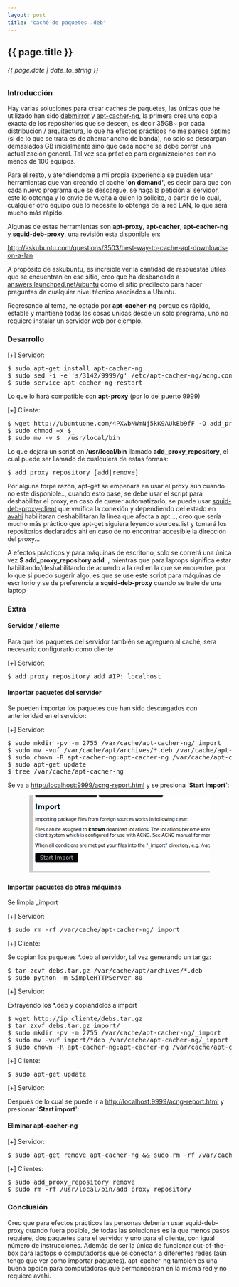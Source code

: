 ```yaml
---
layout: post
title: "caché de paquetes .deb"
---
```


## {{ page.title }}
###### {{ page.date | date_to_string }}

<h3>Introducción</h3>

<p>Hay varias soluciones para crear cachés de paquetes, las únicas que he utilizado han sido <a href="http://packages.qa.debian.org/d/debmirror.html">debmirror</a> y <a href="http://www.unix-ag.uni-kl.de/%7Ebloch/acng/">apt-cacher-ng</a>, la primera crea una copia exacta de los repositorios que se deseen, es decir 35GB~ por cada distribucion / arquitectura, lo que ha efectos prácticos no me parece óptimo (si de lo que se trata es de ahorrar ancho de banda), no solo se descargan demasiados GB inicialmente sino que cada noche se debe correr una actualización general. Tal vez sea práctico para organizaciones con no menos de 100 equipos.</p>

<p>Para el resto, y atendiendome a mi propia experiencia se pueden usar herramientas que van creando el cache <strong>'on demand'</strong>, es decir para que con cada nuevo programa que se descargue, se haga la petición al servidor, este lo obtenga y lo envie de vuelta a quien lo solicito, a partir de lo cual, cualquier otro equipo que lo necesite lo obtenga de la red LAN, lo que será mucho más rápido.</p>

<p>Algunas de estas herramientas son <strong>apt-proxy</strong>, <strong>apt-cacher</strong>, <strong>apt-cacher-ng</strong> y <strong>squid-deb-proxy</strong>, una revisión esta disponible en:</p>

<p><a href="http://askubuntu.com/questions/3503/best-way-to-cache-apt-downloads-on-a-lan" target="_blank">http://askubuntu.com/questions/3503/best-way-to-cache-apt-downloads-on-a-lan</a></p>

<p>A propósito de askubuntu, es increible ver la cantidad de respuestas útiles que se encuentran en ese sitio, creo que ha desbancado a <a href="http://answers.launchpad.net/ubuntu">answers.launchpad.net/ubuntu</a> como el sitio predilecto para hacer preguntas de cualquier nivel técnico asociados a Ubuntu.</p>

<p>Regresando al tema, he optado por <strong>apt-cacher-ng</strong> porque es rápido, estable y mantiene todas las cosas unidas desde un solo programa, uno no requiere instalar un servidor web por ejemplo.</p>

<h3>Desarrollo</h3>

<p>[+] Servidor:</p>

<pre class="sh_sh">
$ sudo apt-get install apt-cacher-ng
$ sudo sed -i -e 's/3142/9999/g' /etc/apt-cacher-ng/acng.conf
$ sudo service apt-cacher-ng restart
</pre>

<p>Lo que lo hará compatible con <strong>apt-proxy</strong> (por lo del puerto 9999)</p>

<p>[+] Cliente:</p>

<pre class="sh_sh">
$ wget http://ubuntuone.com/4PXwbNWmNj5kK9AUkEb9fF -O add_proxy_repository
$ sudo chmod +x $_ 
$ sudo mv -v $_ /usr/local/bin
</pre>

<p>Lo que dejará un script en <strong>/usr/local/bin</strong> llamado <strong>add_proxy_repository</strong>, el cual puede ser llamado de cualquiera de estas formas:</p>

<pre class="sh_sh">
$ add_proxy_repository [add|remove]
</pre>

<p>Por alguna torpe razón, apt-get se empeñará en usar el proxy aún cuando no este disponible.., cuando esto pase, se debe usar el script para deshabilitar el proxy, en caso de querer automatizarlo, se puede usar <u>squid-deb-proxy-client</u> que verifica la conexión y dependiendo del estado en <a href="http://avahi.org">avahi</a> habilitaran deshabilitaran la línea que afecta a apt..., creo que sería mucho más práctico que apt-get siguiera leyendo sources.list y tomará los repositorios declarados ahí en caso de no encontrar accesible la dirección del proxy...</p>

<p>A efectos prácticos y para máquinas de escritorio, solo se correrá una única vez <strong>$ add_proxy_repository add</strong>.., mientras que para laptops significa estar habilitando/deshabilitando de acuerdo a la red en la que se encuentre, por lo que si puedo sugerir algo, es que se use este script para máquinas de escritorio y se de preferencia a <strong>squid-deb-proxy</strong> cuando se trate de una laptop</p>

<h3>Extra</h3>

<h4>Servidor / cliente</h4>

<p>Para que los paquetes del servidor también se agreguen al caché, sera necesario configurarlo como cliente</p>

<p>[+] Servidor:</p>

<pre class="sh_sh">
$ add_proxy_repository add #IP: localhost
</pre>

<h4>Importar paquetes del servidor</h4>

<p>Se pueden importar los paquetes que han sido descargados con anterioridad en el servidor:</p>

<p>[+] Servidor:</p>

<pre class="sh_sh">
$ sudo mkdir -pv -m 2755 /var/cache/apt-cacher-ng/_import
$ sudo mv -vuf /var/cache/apt/archives/*.deb /var/cache/apt-cacher-ng/_import/
$ sudo chown -R apt-cacher-ng:apt-cacher-ng /var/cache/apt-cacher-ng/_import
$ sudo apt-get update
$ tree /var/cache/apt-cacher-ng
</pre>

<p>Se va a <a href="http://localhost:9999/acng-report.html">http://localhost:9999/acng-report.html</a> y se presiona '<strong>Start import</strong>':</p>

<p align="center" id="img"><img src="/assets/img/57.png" style="width: 406px; height: 175px;">
</p>

<h4>Importar paquetes de otras máquinas</h4>

<p>Se limpia _import</p>

<p>[+] Servidor:</p>

<pre class="sh_sh">
$ sudo rm -rf /var/cache/apt-cacher-ng/_import
</pre>

<p>[+] Cliente:</p>

<p>Se copian los paquetes *.deb al servidor, tal vez generando un tar.gz:</p>

<pre class="sh_sh">
$ tar zcvf debs.tar.gz /var/cache/apt/archives/*.deb
$ sudo python -m SimpleHTTPServer 80
</pre>

<p>[+] Servidor:</p>

<p>Extrayendo los *.deb y copiandolos a import</p>

<pre class="sh_sh">
$ wget http://ip_cliente/debs.tar.gz        
$ tar zxvf debs.tar.gz import/
$ sudo mkdir -pv -m 2755 /var/cache/apt-cacher-ng/_import
$ sudo mv -vuf import/*deb /var/cache/apt-cacher-ng/_import
$ sudo chown -R apt-cacher-ng:apt-cacher-ng /var/cache/apt-cacher-ng/_import
</pre>

<p>[+] Cliente:</p>

<pre class="sh_sh">
$ sudo apt-get update
</pre>

<p>[+] Servidor:
</p>

<p>Después de lo cual se puede ir a <a href="http://localhost:9999/acng-report.html">http://localhost:9999/acng-report.html</a> y presionar '<strong>Start import</strong>':</p>

<h4>Eliminar apt-cacher-ng</h4>

<p>[+] Servidor:
</p>

<pre class="sh_sh">
$ sudo apt-get remove apt-cacher-ng && sudo rm -rf /var/cache/apt-cacher-ng
</pre>

<p>[+] Clientes:
</p>

<pre class="sh_sh">
$ sudo add_proxy_repository remove
$ sudo rm -rf /usr/local/bin/add_proxy_repository
</pre>

<h3>Conclusión</h3>

<p> Creo que para efectos prácticos las personas deberían usar squid-deb-proxy cuando fuera posible, de todas las soluciones es la que menos pasos requiere, dos paquetes para el servidor y uno para el cliente, con igual número de instrucciones. Además de ser la única de funcionar out-of-the-box para laptops o computadoras que se conectan a diferentes redes (aún tengo que ver como importar paquetes). apt-cacher-ng también es una buena opción para computadoras que permaneceran en la misma red y no requiere avahi.</p>
